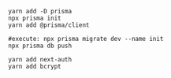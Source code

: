 ```shell
  yarn add -D prisma
  npx prisma init
  yarn add @prisma/client
```

```shell
  #execute: npx prisma migrate dev --name init
  npx prisma db push
```

```shell
  yarn add next-auth
  yarn add bcrypt
```
